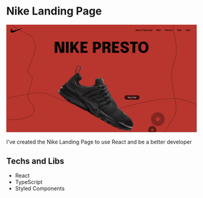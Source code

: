 # Nike Landing Page

![Nike Landing Preview](./src/assets/preview.png)

I've created the Nike Landing Page to use React and be a better developer

## Techs and Libs

- React
- TypeScript
- Styled Components

